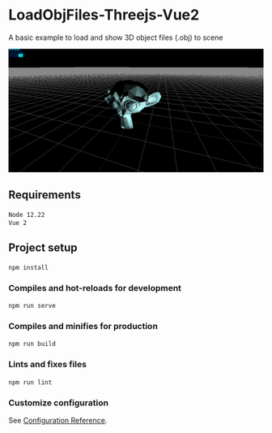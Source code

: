 # LoadObjFiles-Threejs-Vue2

A basic example to load and show 3D object files (.obj) to scene

![Load 3D Object](https://github.com/ncdev2015/LoadObjFiles-Threejs-Vue2/blob/main/src/assets/example.png)

## Requirements

```
Node 12.22
Vue 2
```

## Project setup

```
npm install
```

### Compiles and hot-reloads for development

```
npm run serve
```

### Compiles and minifies for production

```
npm run build
```

### Lints and fixes files

```
npm run lint
```

### Customize configuration

See [Configuration Reference](https://cli.vuejs.org/config/).
